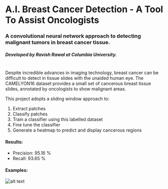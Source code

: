 # A.I. Breast Cancer Detection - A Tool To Assist Oncologists

### A convolutional neural network approach to detecting malignant tumors in breast cancer tissue. 
##### Developed by Ravish Rawal at Columbia University.

\
Despite incredible advances in imaging technology, breast cancer can be difficult to detect in tissue slides with the unaided human eye. The CAMELYON16 dataset provides a small set of cancerous breast tissue slides, annotated by oncologists to show malignant areas.

This project adopts a sliding window approach to:

1. Extract patches
2. Classify patches
3. Train a classifier using this labelled dataset
4. Fine tune the classifier
5. Generate a heatmap to predict and display cancerous regions

#### Results:

* Precision:  95.16 %
* Recall:  93.65 %

#### Examples:
![alt text](https://github.com/[username]/[reponame]/blob/[branch]/image.jpg?raw=true)
